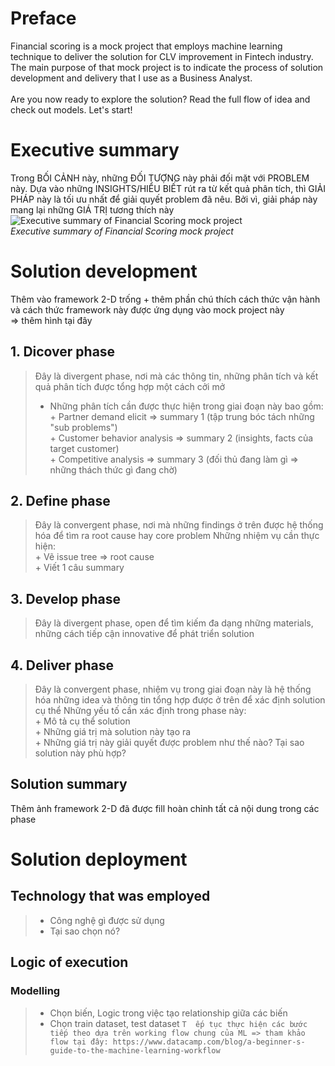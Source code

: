 # Preface
Financial scoring is a mock project that employs machine learning technique to deliver the solution for CLV improvement in Fintech industry. The main purpose of that mock project is to indicate the process of solution development and delivery that I use as a Business Analyst. <br>
<br>Are you now ready to explore the solution? Read the full flow of idea and check out models. Let's start!
# Executive summary
Trong BỐI CẢNH này, những ĐỐI TƯỢNG này phải đối mặt với PROBLEM này. Dựa vào những INSIGHTS/HIỂU BIẾT rút ra từ kết quả phân tích, thì GIẢI PHÁP này là tối ưu nhất để giải quyết problem đã nêu. Bởi vì, giải pháp này mang lại những GIÁ TRỊ tương thích này
![Executive summary of Financial Scoring mock project](https://github.com/user-attachments/assets/4f3776e1-9d8e-4fc3-b78e-9db3e5fc2be8)
<br>
_Executive summary of Financial Scoring mock project_

# Solution development
Thêm vào framework 2-D trống + thêm phần chú thích cách thức vận hành và cách thức framework này được ứng dụng vào mock project này <br>
=> thêm hình tại đây
## 1. Dicover phase
> Đây là divergent phase, nơi mà các thông tin, những phân tích và kết quả phân tích được tổng hợp một cách cởi mở
> - Những phân tích cần được thực hiện trong giai đoạn này bao gồm:
>   <br> + Partner demand elicit => summary 1 (tập trung bóc tách những "sub problems")
>   <br> + Customer behavior analysis => summary 2 (insights, facts của target customer)
>   <br> + Competitive analysis => summary 3 (đối thủ đang làm gì => những thách thức gì đang chờ)
## 2. Define phase
> Đây là convergent phase, nơi mà những findings ở trên được hệ thống hóa để tìm ra root cause hay core problem
> Những nhiệm vụ cần thực hiện:
> <br> + Vẽ issue tree => root cause
> <br> + Viết 1 câu summary
## 3. Develop phase
> Đây là divergent phase, open để tìm kiếm đa dạng những materials, những cách tiếp cận innovative để phát triển solution
## 4. Deliver phase
> Đây là convergent phase, nhiệm vụ trong giai đoạn này là hệ thống hóa những idea và thông tin tổng hợp được ở trên để xác định solution cụ thể
> Những yếu tố cần xác định trong phase này:
> <br> + Mô tả cụ thể solution
> <br> + Những giá trị mà solution này tạo ra
> <br> + Những giá trị này giải quyết được problem như thế nào? Tại sao solution này phù hợp?
## Solution summary
Thêm ảnh framework 2-D đã được fill hoàn chỉnh tất cả nội dung trong các phase
# Solution deployment
## Technology that was employed
> - Công nghệ gì được sử dụng
> - Tại sao chọn nó?
## Logic of execution
### Modelling
> - Chọn biến, Logic trong việc tạo relationship giữa các biến
> - Chọn train dataset, test dataset
`T  ếp tục thực hiện các bước tiếp theo dựa trên working flow chung của ML => tham khảo flow tại đây: https://www.datacamp.com/blog/a-beginner-s-guide-to-the-machine-learning-workflow`
